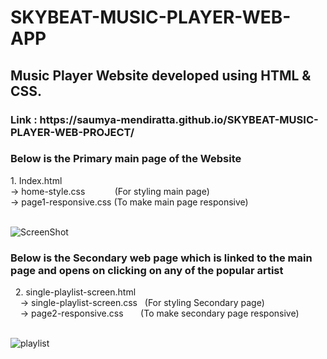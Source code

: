 # SKYBEAT-MUSIC-PLAYER-WEB-APP

<h2>Music Player Website developed using HTML & CSS.</h2>
 <h3>Link : https://saumya-mendiratta.github.io/SKYBEAT-MUSIC-PLAYER-WEB-PROJECT/</h3>



<h3>Below is the Primary main page of the Website</h3>
1. Index.html 
<br>
 -> home-style.css &nbsp;&nbsp;&nbsp; &nbsp; &nbsp; &nbsp; &nbsp;(For styling main page)<br>
 -> page1-responsive.css  (To make main page responsive)<br><br>
 
![ScreenShot](/Images/web-ss.png)

   
<h3>Below is the Secondary web page which is linked to the main page and opens on clicking on any of the popular artist</h3>
&nbsp;&nbsp;2. single-playlist-screen.html<br>
&nbsp;&nbsp;&nbsp;&nbsp;-> single-playlist-screen.css  &nbsp; (For styling Secondary page)<br>
&nbsp;&nbsp;&nbsp;&nbsp;-> page2-responsive.css        &nbsp; &nbsp; &nbsp; (To make secondary page responsive)<br><br>

![playlist](/Images/justin-bieber.png)



